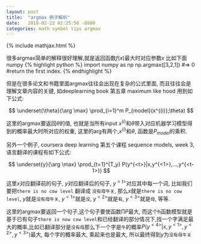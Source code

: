 ```yaml
---
layout: post
title:  "argmax 例子解析"
date:   2018-02-22 02:25:50 -0800
categories: math symbol tips argmax
---
```

{% include mathjax.html %}

很多argmax简单的解释很好理解,就是返回函数$f(x)$最大时对应参数$x$
比如下面numpy
{% highlight python %}
import numpy as np
np.argmax([3,2,1])
#=> 0 #return the first index.
{% endhighlight %}

但是在很多论文和书籍里面argmax往往会出现在复杂的公式里面, 而且往往会是理解文章内容的关键, 如deeplearning book 第五章 maximum like hood 用到如下公式:

$$
\underset{\theta}{\arg \max} \prod_{i=1}^m P_{model}(x^{(i)};\theta)
$$

这里的argmax要返回$\theta$的值, 也就是当所有input $x^{(i)}$和$\theta$带入对应机器学习模型得到的概率最大时所对应的权重, 这里的arg有两个,$x^{(i)}$和$\theta$, 函数是$P_{model}$的乘积.

另外一个例子, coursera deep learning 第五个课程 sequence models, week 3, 语言翻译的课程有如下公式:

$$
\underset{y}{\arg \max} \prod_{t=1}^{T_y} P(y^{<t>}|x,y^{<1>},...,y^{<t-1>})
$$

这里$x$对应翻译前的句子, $y$对应翻译后的句子, $y^{<t>}$对应其中每一个词, 比如我们要把`there is no cow level` 翻译成 `没有母牛关`, 那么$x$就是`there is no cow level`, $y$就是`没有母牛关`, $y^{<1>}$就是`没`, $y^{<2>}$就是`有`,  $y^{<3>}$就是`母`, 等等.

这里的argmax要返回一个句子,这个句子要使函数$\prod P$最大, 而这个h函数模型就是基于已有句子`there is now cow level`和已经翻译的部分情况下,找一个字满足最大的概率,比如已翻译部分是`没有母`那么下一个字是`牛`的概率$P(y^{<4>}|x,y^{<1>},y^{<2>},y^{<3>})$最大, 每个字的概率最大, 乘起来也是最大, 所以最终得到$y$为`没有母牛关`